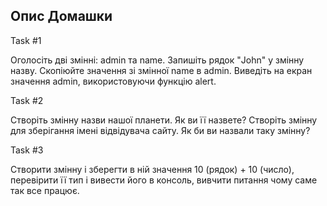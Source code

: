 ## Опис Домашки

Task #1

Оголосіть дві змінні: admin та name.
Запишіть рядок "John" у змінну назву.
Скопіюйте значення зі змінної name в admin.
Виведіть на екран значення admin, використовуючи функцію alert.

Task #2

Створіть змінну назви нашої планети. Як ви її назвете?
Створіть змінну для зберігання імені відвідувача сайту. Як би ви назвали таку змінну?

Task #3

Створити змінну і зберегти в ній значення 10 (рядок) + 10 (число), перевірити її тип і вивести його в консоль, вивчити
питання чому саме так все працює.